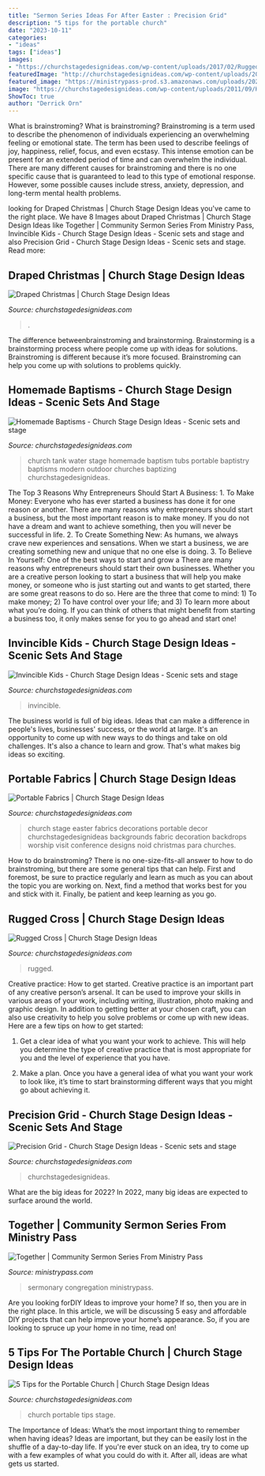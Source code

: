 ```yaml
---
title: "Sermon Series Ideas For After Easter : Precision Grid"
description: "5 tips for the portable church"
date: "2023-10-11"
categories:
- "ideas"
tags: ["ideas"]
images:
- "https://churchstagedesignideas.com/wp-content/uploads/2017/02/Rugged-Cross-Stage-Design.jpg"
featuredImage: "http://churchstagedesignideas.com/wp-content/uploads/2013/08/noid-easter_2.jpg"
featured_image: "https://ministrypass-prod.s3.amazonaws.com/uploads/2020/10/Together_Low-Res-Web-Slide.jpg"
image: "https://churchstagedesignideas.com/wp-content/uploads/2011/09/Homemade-Baptisms.jpg"
ShowToc: true
author: "Derrick Orn"
---
```



What is brainstroming?
What is brainstroming? Brainstroming is a term used to describe the phenomenon of individuals experiencing an overwhelming feeling or emotional state. The term has been used to describe feelings of joy, happiness, relief, focus, and even ecstasy. This intense emotion can be present for an extended period of time and can overwhelm the individual. There are many different causes for brainstroming and there is no one specific cause that is guaranteed to lead to this type of emotional response. However, some possible causes include stress, anxiety, depression, and long-term mental health problems.

	

		
looking for Draped Christmas | Church Stage Design Ideas you've came to the right place. We have 8 Images about Draped Christmas | Church Stage Design Ideas like Together | Community Sermon Series From Ministry Pass, Invincible Kids - Church Stage Design Ideas - Scenic sets and stage and also Precision Grid - Church Stage Design Ideas - Scenic sets and stage. Read more:
		
    
## Draped Christmas | Church Stage Design Ideas

<img loading=lazy src="https://churchstagedesignideas.com/wp-content/uploads/2014/12/Draped-Christmas-Stage-Design.jpg" onerror="this.onerror=null;this.src='https://tse4.mm.bing.net/th?id=OIP.nVxjIJ39RbjecSGICNebhQHaCf&amp;pid=15.1';" alt="Draped Christmas | Church Stage Design Ideas">

_Source: churchstagedesignideas.com_

>. 

	

The difference betweenbrainstroming and brainstorming.
Brainstorming is a brainstorming process where people come up with ideas for solutions. Brainstroming is different because it’s more focused. Brainstroming can help you come up with solutions to problems quickly.

    
## Homemade Baptisms - Church Stage Design Ideas - Scenic Sets And Stage

<img loading=lazy src="https://churchstagedesignideas.com/wp-content/uploads/2011/09/Homemade-Baptisms.jpg" onerror="this.onerror=null;this.src='https://tse3.mm.bing.net/th?id=OIP.Dm_6nELAYht72H4aeQ68rAHaC4&amp;pid=15.1';" alt="Homemade Baptisms - Church Stage Design Ideas - Scenic sets and stage">

_Source: churchstagedesignideas.com_

>church tank water stage homemade baptism tubs portable baptistry baptisms modern outdoor churches baptizing churchstagedesignideas. 

	

The Top 3 Reasons Why Entrepreneurs Should Start A Business: 1. To Make Money: Everyone who has ever started a business has done it for one reason or another. There are many reasons why entrepreneurs should start a business, but the most important reason is to make money. If you do not have a dream and want to achieve something, then you will never be successful in life. 2. To Create Something New: As humans, we always crave new experiences and sensations. When we start a business, we are creating something new and unique that no one else is doing. 3. To Believe In Yourself: One of the best ways to start and grow a
There are many reasons why entrepreneurs should start their own businesses. Whether you are a creative person looking to start a business that will help you make money, or someone who is just starting out and wants to get started, there are some great reasons to do so. Here are the three that come to mind: 1) To make money; 2) To have control over your life; and 3) To learn more about what you’re doing. If you can think of others that might benefit from starting a business too, it only makes sense for you to go ahead and start one!

    
## Invincible Kids - Church Stage Design Ideas - Scenic Sets And Stage

<img loading=lazy src="http://churchstagedesignideas.com/wp-content/uploads/2020/02/Invincible-Kids-Stage-Design.jpg" onerror="this.onerror=null;this.src='https://tse3.mm.bing.net/th?id=OIP.bNYNVSlCDH1SQ9iFEOTDvgHaDv&amp;pid=15.1';" alt="Invincible Kids - Church Stage Design Ideas - Scenic sets and stage">

_Source: churchstagedesignideas.com_

>invincible. 

	

The business world is full of big ideas. Ideas that can make a difference in people's lives, businesses' success, or the world at large. It's an opportunity to come up with new ways to do things and take on old challenges. It's also a chance to learn and grow. That's what makes big ideas so exciting.

    
## Portable Fabrics | Church Stage Design Ideas

<img loading=lazy src="http://churchstagedesignideas.com/wp-content/uploads/2013/08/noid-easter_2.jpg" onerror="this.onerror=null;this.src='https://tse3.mm.bing.net/th?id=OIP.1OlItjeszqKEEUoH-ujsWAHaEh&amp;pid=15.1';" alt="Portable Fabrics | Church Stage Design Ideas">

_Source: churchstagedesignideas.com_

>church stage easter fabrics decorations portable decor churchstagedesignideas backgrounds fabric decoration backdrops worship visit conference designs noid christmas para churches. 

	

How to do brainstroming?
There is no one-size-fits-all answer to how to do brainstroming, but there are some general tips that can help. First and foremost, be sure to practice regularly and learn as much as you can about the topic you are working on. Next, find a method that works best for you and stick with it. Finally, be patient and keep learning as you go.

    
## Rugged Cross | Church Stage Design Ideas

<img loading=lazy src="https://churchstagedesignideas.com/wp-content/uploads/2017/02/Rugged-Cross-Stage-Design.jpg" onerror="this.onerror=null;this.src='https://tse4.mm.bing.net/th?id=OIP.UUth8R9jXpnmGjpCX9jMywHaDW&amp;pid=15.1';" alt="Rugged Cross | Church Stage Design Ideas">

_Source: churchstagedesignideas.com_

>rugged. 

	

Creative practice: How to get started.
Creative practice is an important part of any creative person’s arsenal. It can be used to improve your skills in various areas of your work, including writing, illustration, photo making and graphic design. In addition to getting better at your chosen craft, you can also use creativity to help you solve problems or come up with new ideas. Here are a few tips on how to get started:
1. Get a clear idea of what you want your work to achieve. This will help you determine the type of creative practice that is most appropriate for you and the level of experience that you have.

2. Make a plan. Once you have a general idea of what you want your work to look like, it’s time to start brainstorming different ways that you might go about achieving it.

    
## Precision Grid - Church Stage Design Ideas - Scenic Sets And Stage

<img loading=lazy src="https://churchstagedesignideas.com/wp-content/uploads/2021/03/Precision-Grid-Stage-Design.jpg" onerror="this.onerror=null;this.src='https://tse4.mm.bing.net/th?id=OIP.7mWPpUNiy0wHLoRimj4LjQHaDt&amp;pid=15.1';" alt="Precision Grid - Church Stage Design Ideas - Scenic sets and stage">

_Source: churchstagedesignideas.com_

>churchstagedesignideas. 

	

What are the big ideas for 2022?
In 2022, many big ideas are expected to surface around the world.

    
## Together | Community Sermon Series From Ministry Pass

<img loading=lazy src="https://ministrypass-prod.s3.amazonaws.com/uploads/2020/10/Together_Low-Res-Web-Slide.jpg" onerror="this.onerror=null;this.src='https://tse4.mm.bing.net/th?id=OIP.03aF0Tcs4wZbnh2DsekV0gHaEL&amp;pid=15.1';" alt="Together | Community Sermon Series From Ministry Pass">

_Source: ministrypass.com_

>sermonary congregation ministrypass. 

	

Are you looking forDIY Ideas to improve your home? If so, then you are in the right place. In this article, we will be discussing 5 easy and affordable DIY projects that can help improve your home’s appearance. So, if you are looking to spruce up your home in no time, read on!

    
## 5 Tips For The Portable Church | Church Stage Design Ideas

<img loading=lazy src="http://www.churchstagedesignideas.com/wp-content/uploads/2015/09/Portable-Church-Image.png" onerror="this.onerror=null;this.src='https://tse1.mm.bing.net/th?id=OIP.N_a8GWOm3cqe3gYLbdzJ_wHaC_&amp;pid=15.1';" alt="5 Tips for the Portable Church | Church Stage Design Ideas">

_Source: churchstagedesignideas.com_

>church portable tips stage. 

	

The Importance of Ideas: What’s the most important thing to remember when having ideas?
Ideas are important, but they can be easily lost in the shuffle of a day-to-day life. If you're ever stuck on an idea, try to come up with a few examples of what you could do with it. After all, ideas are what gets us started.

